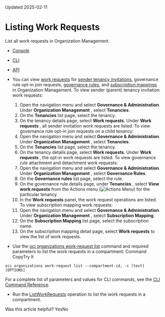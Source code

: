 Updated 2025-02-11
# Listing Work Requests
List all work requests in Organization Management.
  * [Console](https://docs.oracle.com/en-us/iaas/Content/General/organization/workrequest-list.htm)
  * [CLI](https://docs.oracle.com/en-us/iaas/Content/General/organization/workrequest-list.htm)
  * [API](https://docs.oracle.com/en-us/iaas/Content/General/organization/workrequest-list.htm)


  * You can view [work requests](https://docs.oracle.com/en-us/iaas/Content/General/Concepts/workrequestoverview.htm#Work_Requests "Work requests help you monitor long-running operations such as database backups or the provisioning of compute instances.") for [sender tenancy invitations](https://docs.oracle.com/en-us/iaas/Content/General/organization/sender-invitation-create.htm#sender_invitation_create "Create an invitation to join an organization and asynchronously send the invitation to the recipient."), governance rule opt-in join requests, [governance rules](https://docs.oracle.com/en-us/iaas/Content/General/organization/add-governance.htm#add_governance "Use governance rules to configure and attach controls to tenancies in your organization. When a governance rule is attached to a tenancy, a corresponding resource is created and then locked in the target tenancy."), and [subscription mappings](https://docs.oracle.com/en-us/iaas/Content/General/organization/subscription-mapping-get.htm#subscription_mapping_get "Get the details of a subscription mapping.") in Organization Management. 
To view sender (parent) tenancy invitation work requests:
    1. Open the navigation menu and select **Governance & Administration**. Under **Organization Management** , select **Tenancies**.
    2. On the **Tenancies** list page, select the tenancy.
    3. On the tenancy details page, select **Work requests**.
Under **Work requests** , all sender invitation work requests are listed.
To view governance rule opt-in join requests on a child tenancy:
    1. Open the navigation menu and select **Governance & Administration**. Under **Organization Management** , select **Tenancies**. 
    2. On the **Tenancies** list page, select the tenancy.
    3. On the tenancy details page, select **Work requests**.
Under **Work requests** , the opt-in work requests are listed.
To view governance rule attachment and detachment work requests:
    1. Open the navigation menu and select **Governance & Administration**. Under **Organization Management** , select **Governance Rules**.
    2. On the **Governance rules** list page, select the rule.
    3. On the governance rule details page, under **Tenancies** , select **View work requests** from the Actions menu (![Actions Menu](https://docs.oracle.com/en-us/iaas/Content/libraries/global-images/actions-menu.png)) for the particular tenancy.
    4. In the **Work requests** panel, the work request operations are listed. 
To view subscription mapping work requests:
    1. Open the navigation menu and select **Governance & Administration**. Under **Organization Management** , select **Subscription Mapping**.
    2. On the **Subscription Mapping** list page, select the subscription name.
    3. On the subscription mapping detail page, select **Work requests** to view the list of work requests.
  * Use the [oci organizations work-request list](https://docs.oracle.com/iaas/tools/oci-cli/latest/oci_cli_docs/cmdref/organizations/work-request/list.html) command and required parameters to list the work requests in a compartment:
Command
CopyTry It
```
oci organizations work-request list --compartment-id, -c [text] [OPTIONS]
```

For a complete list of parameters and values for CLI commands, see the [CLI Command Reference](https://docs.oracle.com/iaas/tools/oci-cli/latest).
  * Run the [ListWorkRequests](https://docs.oracle.com/iaas/api/#/en/organizations/latest/WorkRequest/ListWorkRequests) operation to list the work requests in a compartment.


Was this article helpful?
YesNo

